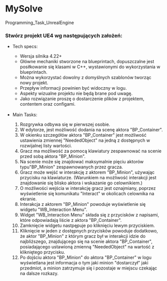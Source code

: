 # MySolve
 Programming_Task_UnrealEngine

### Stwórz projekt UE4 wg następujących założeń: 
<ul>
 <li>Tech specs:</li>
  <ul>
   <li>Wersja silnika 4.22+</li>
   <li>Główne mechaniki stworzone na blueprintach, dopuszczalne jest posiłkowanie się klasami w C++,
       wystawionymi do wykorzystania w blueprintach.</li>
   <li>Można wykorzystać dowolny z domyślnych szablonów tworząc nowy projekt.</li>
   <li>Przepływ informacji powinien być widoczny w logu.</li>
   <li>Aspekty wizualne projektu nie będą brane pod uwagę.</li>
   <li>Jako rozwiązanie proszę o dostarczenie plików z projektem, contentem oraz configami.</li>
  </ul>
  <br>
 <li>Main Tasks:</li>
  <ol type="1">
   <li>Rozgrywka odbywa się w pierwszej osobie.</li>
   <li>W edytorze, jest możliwość dodania na scenę aktora "BP_Container".</li>
   <li>W okienku szczegółów aktora "BP_Container" jest możliwość ustawienia zmiennej 
       "NeededObject" na jedną z dostępnych w rozwijalnej listy wartości. </li>
   <li>Gracz ma możliwość za pomocą klawiatury zespawnować na scenie przed sobą aktora 
       "BP_Minion". </li>
   <li>Na scenie może się znajdować maksymalnie pięciu aktorów typu"BP_Minion"
       zespawnowanych przez gracza. </li>
   <li>Gracz może wejść w interakcję z aktorem "BP_Minion", używając przycisku na
       klawiaturze. (Warunkiem na możliwość interakcji jest znajdowanie się blisko aktora i 
       wskazanie go celownikiem.) </li>
   <li>O możliwości wejścia w interakcję gracz jest oznajmiany, poprzez wyświetlenie się
       komunikatu "Interact" w okolicach celownika na ekranie. </li>
   <li>Interakcja z aktorem "BP_Minion" powoduje  wyświetlenie się widgetu
       "WB_Interaction Menu".</li>
   <li>Widget "WB_Interaction Menu" składa się z przycisków z napisami, które odpowiadają
       liście z aktora "BP_Container".</li>
   <li>Zamknięcie widgetu nastpępuje po kliknięciu lewym przyciskiem.</li>
   <li>Kliknięcie w jeden z dostępnych przycisków powoduje dodatkowo, że aktor "BP_Minion" z
       którym gracz był w interakcji idzie do najbliższego, znajdującego się na scenie aktora
       "BP_Container", posiadającego ustawioną zmienną "NeededObject" na wartość z
       klikniętego przycisku. </li>
   <li>Po dojściu aktora "BP_Minion" do aktora "BP_Container" w logu wyświetlana jest
       informacja o tym jaki minion "dostarczył" jaki przedmiot, a minion zatrzymuje się i
       pozostaje w miejscu czekając na dalsze rozkazy. </li>
  </ol>
</ul>
